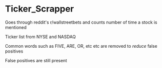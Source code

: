 # Ticker_Scrapper
Goes through reddit's r/wallstreetbets and counts number of time a stock is mentioned

Ticker list from NYSE and NASDAQ

Common words such as FIVE, ARE, OR, etc etc are removed to *reduce* false positives

False positives are still present
